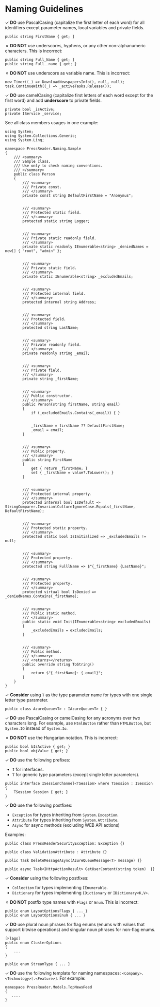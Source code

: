 # Naming Guidelines

&#10003; **DO** use PascalCasing (capitalize the first letter of each word) for all identifiers except parameter names, local variables and private fields. 

```Csharp
public string FirstName { get; }
```

&#10007; **DO NOT** use underscores, hyphens, or any other non-alphanumeric characters. This is incorrect:

```Csharp
public string Full_Name { get; }
public string Full__name { get; }
```

&#10007; **DO NOT** use underscore as variable name. This is incorrect:

```CSharp
new Timer((_) => DownloadNewspapersInfo(), null, null);
task.ContinueWith((_) => _activeTasks.Release());
```

&#10003; **DO** use camelCasing (capitalize first letters of each word except for the first word) and add **underscore** to private fields.

```CSharp
private bool _isActive;
private IService _service;
```

See all class members usages in one example:
```Csharp
using System;
using System.Collections.Generic;
using System.Linq;

namespace PressReader.Naming.Sample
{
    /// <summary>
    /// Sample class.
    /// Use only to check naming conventions.
    /// </summary>
    public class Person
    {
        /// <summary>
        /// Private const.
        /// </summary>
        private const string DefaultFirstName = "Anonymus";


        /// <summary>
        /// Protected static field.
        /// </summary>
        protected static string Logger;


        /// <summary>
        /// Private static readonly field.
        /// </summary>
        private static readonly IEnumerable<string> _deniedNames = new[] { "root", "admin" };


        /// <summary>
        /// Private static field.
        /// </summary>
        private static IEnumerable<string> _excludedEmails;


        /// <summary>
        /// Protected internal field.
        /// </summary>
        protected internal string Address;


        /// <summary>
        /// Protected field.
        /// </summary>
        protected string LastName;


        /// <summary>
        /// Private readonly field.
        /// </summary>
        private readonly string _email;


        /// <summary>
        /// Private field.
        /// </summary>
        private string _firstName;


        /// <summary>
        /// Public constructor.
        /// </summary>
        public Person(string firstName, string email)
        {
            if (_excludedEmails.Contains(_email)) { }


            _firstName = firstName ?? DefaultFirstName;
            _email = email;
        }


        /// <summary>
        /// Public property.
        /// </summary>
        public string FirstName
        {
            get { return _firstName; }
            set { _firstName = value?.ToLower(); }
        }


        /// <summary>
        /// Protected internal property.
        /// </summary>
        protected internal bool IsDefault => StringComparer.InvariantCultureIgnoreCase.Equals(_firstName, DefaultFirstName);


        /// <summary>
        /// Protected static property.
        /// </summary>
        protected static bool IsInitialized => _excludedEmails != null;


        /// <summary>
        /// Protected property.
        /// </summary>
        protected string FulllName => $"{_firstName} {LastName}";


        /// <summary>
        /// Protected property.
        /// </summary>
        protected virtual bool IsDenied => _deniedNames.Contains(_firstName);


        /// <summary>
        /// Public static method.
        /// </summary>
        public static void Init(IEnumerable<string> excludedEmails)
        {
            _excludedEmails = excludedEmails;
        }


        /// <summary>
        /// Public method.
        /// </summary>
        /// <returns></returns>
        public override string ToString()
        {
            return $"{_firstName}: {_email}";
        }
    }
}
```

&#10003; **Consider** using `T` as the type parameter name for types with one single letter type parameter.

```CSharp
public class AzureQueue<T> : IAzureQueue<T> { }
```

&#10003; **DO** use PascalCasing or camelCasing for any acronyms over two
characters long. For example, use `HtmlButton` rather than `HTMLButton`, but
`System.IO` instead of `System.Io`.


&#10007; **DO NOT** use the Hungarian notation. This is incorrect:

```Csharp
public bool bIsActive { get; }
public bool objValue { get; }
```

&#10003; **DO** use the following prefixes:
* `I` for interfaces.
* `T` for generic type parameters (except single letter parameters).

```CSharp
public interface ISessionChannel<TSession> where TSession : ISession
{
    TSession Session { get; }
} 
```

&#10003; **DO** use the following postfixes:

* `Exception` for types inheriting from `System.Exception`.
* `Attribute` for types inheriting from `System.Attribute`.
* `Async` for async methods (excluding WEB API actions)

Examples:
```Csharp
public class PressReaderSecurityException: Exception {}

public class ValidationAttribute : Attribute {}

public Task DeleteMessageAsync(AzureQueueMessage<T> message) {}

public async Task<IHttpActionResult> GetUserContent(string token)  {}
```


&#10003; **Consider** using the following postfixes:
* `Collection` for types implementing `IEnumerable`.
* `Dictionary` for types implementing `IDictionary` or `IDictionary<K,V>`.


&#10007; **DO NOT** postfix type names with `Flags` or `Enum`. This is incorrect:

```Csharp
public enum LayoutOptionsFlags { ... }
public enum LayoutOptionsEnum { ... }
```

&#10003; **DO** use plural noun phrases for flag enums (enums with values that
support bitwise operations) and singular noun phrases for non-flag enums.

```CSharp
[Flags]	
public enum ClusterOptions 
{
    ... 
}

public enum StreamType { ... }
```

&#10003; **DO** use the following template for naming namespaces: `<Company>.<Technology>[.<Feature>]`.
For example:

```CSharp
namespace PressReader.Models.TopNewsFeed 
{
   ....
}
```
